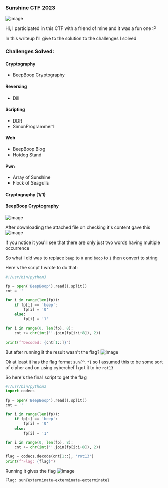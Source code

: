 <h3> Sunshine CTF 2023 </h3>

![image](https://github.com/h4ckyou/h4ckyou.github.io/assets/127159644/5c85ce84-845f-47ee-8dbf-a8caa05439eb)

Hi, I participated in this CTF with a friend of mine and it was a fun one :P

In this writeup I'll give to the solution to the challenges I solved

### Challenges Solved:

#### Cryptography
-  BeepBoop Cryptography

#### Reversing
- Dill

#### Scripting
- DDR
- SimonProgrammer1

#### Web
- BeepBoop Blog
- Hotdog Stand

#### Pwn
- Array of Sunshine
- Flock of Seagulls


#### Cryptography (1/1)

#### BeepBoop Cryptography
![image](https://github.com/h4ckyou/h4ckyou.github.io/assets/127159644/772c0b6b-8a41-4572-9734-dfea44b80a2e)

After downloading the attached file on checking it's content gave this
![image](https://github.com/h4ckyou/h4ckyou.github.io/assets/127159644/39c5eeea-e5b9-4c87-9d2c-b29515ed6f41)

If you notice it you'll see that there are only just two words having multiple occurrence

So what I did was to replace `beep` to `0` and `boop` to `1` then convert to string

Here's the script I wrote to do that:

```python
#!/usr/bin/python3

fp = open('BeepBoop').read().split()
cnt = ''

for i in range(len(fp)):
    if fp[i] == 'beep':
        fp[i] = '0'
    else:
        fp[i] = '1'
    
for i in range(0, len(fp), 8):
    cnt += chr(int(''.join(fp[i:i+8]), 2))

print(f"Decoded: {cnt[1::]}")
```

But after running it the result wasn't the flag? 
![image](https://github.com/h4ckyou/h4ckyou.github.io/assets/127159644/380fa0af-4049-40bf-939f-c6aa3c4dde60)

Ok at least it has the flag format `sun{^.*}` so I assumed this to be some sort of cipher and on using cyberchef I got it to be `rot13`

So here's the final script to get the flag

```python
#!/usr/bin/python3
import codecs

fp = open('BeepBoop').read().split()
cnt = ''

for i in range(len(fp)):
    if fp[i] == 'beep':
        fp[i] = '0'
    else:
        fp[i] = '1'
    
for i in range(0, len(fp), 8):
    cnt += chr(int(''.join(fp[i:i+8]), 2))

flag = codecs.decode(cnt[1::], 'rot13')
print(f"Flag: {flag}")
```

Running it gives the flag
![image](https://github.com/h4ckyou/h4ckyou.github.io/assets/127159644/bbab6682-465d-4151-b4a0-8f85d9d509be)

```
Flag: sun{exterminate-exterminate-exterminate}
```


















